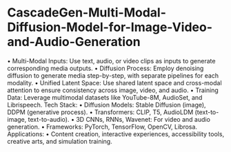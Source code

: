 # CascadeGen-Multi-Modal-Diffusion-Model-for-Image-Video-and-Audio-Generation

• Multi-Modal Inputs: Use text, audio, or video clips as inputs to generate
corresponding media outputs.
• Diffusion Process: Employ denoising diffusion to generate media step-by-step, with
separate pipelines for each modality.
• Unified Latent Space: Use shared latent space and cross-modal attention to ensure
consistency across image, video, and audio.
• Training Data: Leverage multimodal datasets like YouTube-8M, AudioSet, and
Librispeech.
Tech Stack:
• Diffusion Models: Stable Diffusion (image), DDPM (generative process).
• Transformers: CLIP, T5, AudioLDM (text-to-image, text-to-audio).
• 3D CNNs, RNNs, Wavenet: For video and audio generation.
• Frameworks: PyTorch, TensorFlow, OpenCV, Librosa.
Applications:
• Content creation, interactive experiences, accessibility tools, creative arts, and
simulation training.
